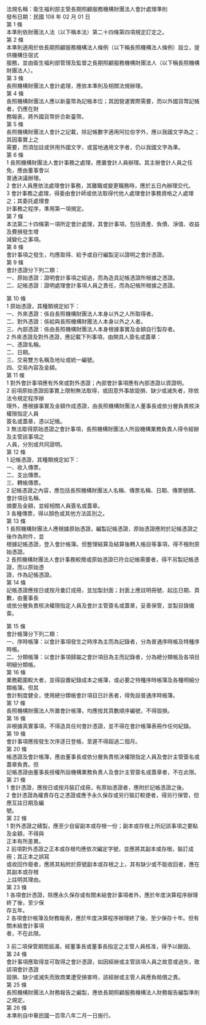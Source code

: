 法規名稱：衛生福利部主管長期照顧服務機構財團法人會計處理準則  
發布日期：民國 108 年 02 月 01 日  
第 1 條  
本準則依財團法人法（以下稱本法）第二十四條第四項規定訂定之。  
第 2 條  
本準則適用於依長期照顧服務機構法人條例（以下稱長照機構法人條例）設立，提供機構住宿式  
服務，並由衛生福利部管理及監督之長期照顧服務機構財團法人（以下稱長照機構財團法人）。  
第 3 條  
長照機構財團法人會計處理，應依本準則及相關法規辦理。  
第 4 條  
長照機構財團法人應以新臺幣為記帳本位；其因營運實際需要，而以外國貨幣記帳者，仍應在財  
務報表，將外國貨幣折合新臺幣。  
第 5 條  
長照機構財團法人會計之記載，除記帳數字適用阿拉伯字外，應以我國文字為之；其因事實上之  
需要，而須加註或併用外國文字，或當地通用文字者，仍以我國文字為準。  
第 6 條  
1 長照機構財團法人會計事務之處理，應置會計人員辦理。其主辦會計人員之任免，應由董事會以  
普通決議辦理。  
2 會計人員應依法處理會計事務，其離職或變更職務時，應於五日內辦理交代。  
3 會計事務之處理，得委由會計師或依法取得代他人處理會計事務資格之人處理之；其委託處理會  
計事務之程序，準用第一項規定。  
第 7 條  
本法第二十四條第一項所定會計處理，其會計事項，包括資產、負債、淨值、收益及費損發生增  
減變化之事項。  
第 8 條  
會計事項之發生，均應取得、給予或自行編製足以證明之會計憑證。  
第 9 條  
會計憑證分下列二類：  
一、原始憑證：證明會計事項之經過，而為造具記帳憑證所根據之憑證。  
二、記帳憑證：證明處理會計事項人員之責任，而為記帳所根據之憑證。  


第 10 條  
1 原始憑證，其種類規定如下：  
一、外來憑證：係自長照機構財團法人本身以外之人所取得者。  
二、對外憑證：係給與長照機構財團法人本身以外之人者。  
三、內部憑證：係由長照機構財團法人本身根據事實及金額自行製存者。  
2 外來憑證及對外憑證，應記載下列事項，由開具人簽名或蓋章：  
一、憑證名稱。  
二、日期。  
三、交易雙方名稱及地址或統一編號。  
四、交易內容及金額。  
第 11 條  
1 對外會計事項應有外來或對外憑證；內部會計事項應有內部憑證以資證明。  
2 前項原始憑證因事實上限制無法取得，或因意外事故毀損、缺少或滅失者，除依法令規定程序辦  
理外，應根據事實及金額作成憑證，由長照機構財團法人董事長或依分層負責核決權限指定人員  
簽名或蓋章，憑以記帳。  
3 無法取得原始憑證之會計事項，長照機構財團法人所設機構業務負責人得令經辦及主管該事項之  
人員，分別或共同證明。  
第 12 條  
1 記帳憑證，其種類規定如下：  
一、收入傳票。  
二、支出傳票。  
三、轉帳傳票。  
2 記帳憑證之內容，應包括長照機構財團法人名稱、傳票名稱、日期、傳票號碼、會計項目名稱、  
摘要及金額，並經相關人員簽名或蓋章。  
3 各種傳票，得以顏色或其他方法區別之。  
第 13 條  
1 長照機構財團法人應根據原始憑證，編製記帳憑證，原始憑證應附於記帳憑證之後作為附件，並  
根據記帳憑證，登入會計帳簿。但整理結算及結算後轉入帳目等事項，得不檢附原始憑證。  
2 長照機構財團法人會計事務較簡或原始憑證已符合記帳需要者，得不另製記帳憑證，而以原始憑  
證，作為記帳憑證。  
第 14 條  
記帳憑證應按日或按月彙訂成冊，並加製封面；封面上應註明冊號、起迄日期、頁數，由董事長  
或依分層負責核決權限指定人員及會計主管簽名或蓋章，妥善保管，並製目錄備查。  


第 15 條  
會計帳簿分下列二類：  
一、序時帳簿：以會計事項發生之時序為主而為記錄者，分為普通序時帳及特種序時帳。  
二、分類帳簿：以會計事項歸屬之會計項目為主而記錄者，分為總分類帳及各項目明細分類帳。  
第 16 條  
業務範圍較大者，並得設置紀錄成本之帳簿，或必要之特種序時帳簿及各種明細分類帳簿。但其  
會計制度健全，使用總分類帳會計項目日計表者，得免設普通序時帳簿。  
第 17 條  
長照機構財團法人所置會計帳簿，均應按其頁數順序編號，不得毀損。  
第 18 條  
非根據真實事項，不得造具任何會計憑證，並不得在會計帳簿表冊作任何紀錄。  
第 19 條  
會計事項應按發生次序逐日登帳，至遲不得超過二個月。  
第 20 條  
帳憑證及會計帳簿，應由董事長或依分層負責核決權限指定人員及會計主管簽名或蓋章負責。但  
記帳憑證由董事長授權所設機構業務負責人及會計主管簽名或蓋章者，不在此限。  
第 21 條  
1 會計憑證，應按日或按月裝訂成冊，有原始憑證者，應附於記帳憑證之後。  
2 會計憑證為權責存在之憑證或應予永久保存或另行裝訂較便者，得另行保管，但應互註日期及編  
號。  
第 22 條  
1 對外憑證之繕製，應至少自留副本或存根一份；副本或存根上所記該事項之要點及金額，不得與  
正本有所差異。  
2 前項對外憑證之正本或存根均應依次編定字號，並應將其副本或存根，裝訂成冊；其正本之誤寫  
或收回作廢者，應將其粘附於原號副本或存根之上，其有缺少或不能收回者，應在其副本或存根  
上註明其理由。  
第 23 條  
1 各項會計憑證，除應永久保存或有關未結會計事項者外，應於年度決算程序辦理終了後，至少保  
存五年。  
2 各項會計帳簿及財務報表，應於年度決算程序辦理終了後，至少保存十年。但有關未結會計事項  
者，不在此限。  


3 前二項保管期間屆滿，經董事長或董事長指定之主管人員核准，得予以銷毀。  
第 24 條  
會計事項應取得並可取得之會計憑證，如因經辦或主管該項人員之故意或過失，致該項會計憑證  
毀損、缺少或滅失而致商業遭受損害時，該經辦或主管人員應負賠償之責。  
第 25 條  
長照機構財團法人財務報告之編製，應依長期照顧服務機構法人財務報告編製準則之規定。  
第 26 條  
本準則自中華民國一百零八年二月一日施行。  



